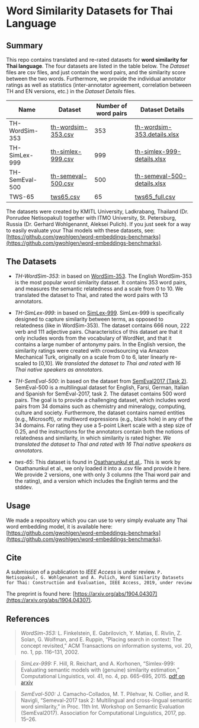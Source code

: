 
# Word Similarity Datasets for Thai Language

## Summary

This repo contains translated and re-rated datasets for **word similarity for Thai language**.
The four datasets are listed in the table below. The *Dataset* files are csv files, and just contain
the word pairs, and the similarity score between the two words.
Furthermore, we provide the individual annotator ratings as well as statistics (inter-annotator agreement,
correlation between TH and EN versions, etc.) in the *Dataset Details* files.   



|Name            | Dataset  | Number of word pairs   | Dataset Details |
|----------------| ------------- | -------------- | ------------- |
|TH-WordSim-353  | [th-wordsim-353.csv](th-wordsim-353.csv)  | 353  | [th-wordsim-353.details.xlsx](th-wordsim-353.details.xlsx)|
|TH-SimLex-999   | [th-simlex-999.csv](th-simlex-999.csv)    | 999  | [th-simlex-999-details.xlsx](th-simlex-999-details.xlsx)  |
|TH-SemEval-500  | [th-semeval-500.csv](th-semeval-500.csv)  | 500  | [th-semeval-500-details.xlsx](th-semeval-500-details.xlsx)|  
|TWS-65          | [tws65.csv](tws65.csv)                    | 65   | [tws65_full.csv](tws65_full.csv)                          |  

The datasets were created by KMITL University, Ladkrabang, Thailand (Dr. Ponrudee Netisopakul) together with ITMO University, St. Petersburg, Russia (Dr. Gerhard Wohlgenannt,
Aleksei Pulich). If you just seek for a way to easily evaluate your Thai models with these datasets, see: [https://github.com/gwohlgen/word-embeddings-benchmarks](https://github.com/gwohlgen/word-embeddings-benchmarks).

## The Datasets
* *TH-WordSim-353*: in based on [WordSim-353](http://www.cs.technion.ac.il/~gabr/resources/data/wordsim353/).
    The English WordSim-353 is the most popular word similarity dataset. It contains 353 word pairs, and measures the semantic relatedness and a scale from 0 to 10. 
    We translated the dataset to Thai, and rated the word pairs with 13 annotators. 

* *TH-SimLex-999*: in based on [SimLex-999](https://fh295.github.io/simlex.html).
    SimLex-999 is specifically designed to capture similarity between terms, as opposed to relatedness (like in WordSim-353).
    The dataset contains 666 noun, 222 verb and 111 adjective pairs. 
    Characteristics of this dataset are that it only includes words from the vocabulary of WordNet, 
    and that it contains a large number of antonymy pairs. In the English version, the similarity ratings were created with crowdsourcing via Amazon Mechanical Turk, 
    originally on a scale from 0 to 6, later linearly re-scaled to [0,10]. 
    *We translated the dataset to Thai and rated with 16 Thai native speakers as annotators.*

* *TH-SemEval-500*: in based on the dataset from [SemEval2017 (Task 2)](http://alt.qcri.org/semeval2017/task2/).
    SemEval-500 is a multilingual dataset for English, Farsi, German, Italian and Spanish for SemEval-2017, task 2.
    The dataset contains 500 word pairs. The goal is to provide a challenging dataset, which includes word pairs from 34 domains such as chemistry and mineralogy, computing, culture and society.
    Furthermore, the dataset contains named entities (e.g., Microsoft), or multiword expressions (e.g., black hole) in any of the 34 domains.
    For rating they use a 5-point Likert scale with a step size of 0.25, and the instructions for the annotators contain both the notions of relatedness and similarity, 
    in which similarity is rated higher.
    *We translated the dataset to Thai and rated with 16 Thai native speakers as annotators.*  

* *tws-65*: This dataset is found in [Osathanunkul et al.](https://link.springer.com/chapter/10.1007/978-3-642-22000-5_56). 
    This is work by Osathanunkul et al., we only loaded it into a .csv file and provide it here. 
    We provide 2 versions, one with only 3 columns (the Thai word pair and the rating), 
    and a version which includes the English terms and the stddev.

## Usage
We made a repository which you can use to very simply evaluate any Thai word embedding model, it is available here:
[https://github.com/gwohlgen/word-embeddings-benchmarks](https://github.com/gwohlgen/word-embeddings-benchmarks).




## Cite

A submission of a publication to *IEEE Access* is under review. 
    `P. Netisopakul, G. Wohlgenannt and A. Pulich, Word Similarity Datasets for Thai: Construction and Evaluation, IEEE Access, 2019, under review`

The preprint is found here: [https://arxiv.org/abs/1904.04307](https://arxiv.org/abs/1904.04307).


##  References
> *WordSim-353:* L. Finkelstein, E. Gabrilovich, Y. Matias, E. Rivlin, Z. Solan, G. Wolfman, and E. Ruppin, “Placing search in context: The concept revisited,” ACM Transactions on information systems, vol. 20, no. 1, pp. 116–131, 2002.

> *SimLex-999:* F. Hill, R. Reichart, and A. Korhonen, “Simlex-999: Evaluating semantic models with (genuine) similarity estimation,” Computational Linguistics, vol. 41, no. 4, pp. 665–695, 2015.
    [pdf on arxiv](https://arxiv.org/abs/1408.3456v1)

> *SemEval-500:* J. Camacho-Collados, M. T. Pilehvar, N. Collier, and R. Navigli, “Semeval-2017 task 2: Multilingual and cross-lingual semantic word similarity,” in Proc. 11th Int. Workshop on Semantic Evaluation (SemEval2017). Association for Computational Linguistics, 2017, pp. 15–26.

